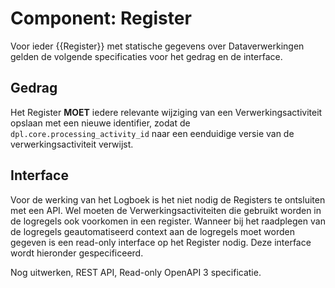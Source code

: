 # Component: Register

Voor ieder {{Register}} met statische gegevens over Dataverwerkingen gelden de volgende specificaties voor het gedrag en de interface.


## Gedrag

Het Register **MOET** iedere relevante wijziging van een Verwerkingsactiviteit opslaan met een nieuwe identifier, zodat de `dpl.core.processing_activity_id` naar een eenduidige versie van de verwerkingsactiviteit verwijst.


## Interface

Voor de werking van het Logboek is het niet nodig de Registers te ontsluiten met een API. Wel moeten de Verwerkingsactiviteiten die gebruikt worden in de logregels ook voorkomen in een register. Wanneer bij het raadplegen van de logregels geautomatiseerd context aan de logregels moet worden gegeven is een read-only interface op het Register nodig. Deze interface wordt hieronder gespecificeerd.

Nog uitwerken, REST API, Read-only OpenAPI 3 specificatie.
